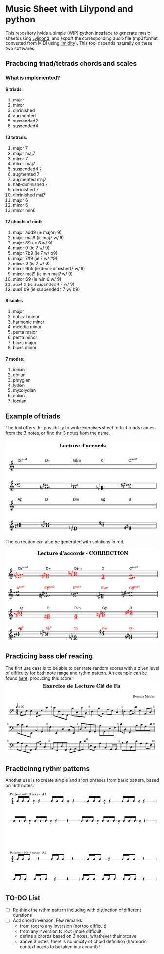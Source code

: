 # Music Sheet with Lilypond and python

This repository holds a simple (WIP) python interface to generate music sheets using [Lylipond](http://lilypond.org/),
and export the corresponding audio file (mp3 format converted from MIDI using [timidity](https://launchpad.net/ubuntu/hirsute/+package/timidity)). This tool depends naturally on these two softwares.

## Practicing triad/tetrads chords and scales 

### What is implemented?

#### 6 triads :
   1. major
   1. minor
   1. diminished
   1. augmented
   1. suspended2
   1. suspended4

#### 13 tetrads:
   1. major 7
   2. major maj7
   3. minor 7
   4. minor maj7
   5. suspended4 7
   6. augmented 7
   8. augmented maj7
   9. half-diminished 7
   9. diminished 7
   10. diminished maj7
   11. major 6
   12. minor 6
   13. minor min6

#### 12 chords of ninth

   1. major add9 (ie major+9)
   2. major maj9 (ie maj7 w/ 9)
   3. major 69 (ie 6 w/ 9)
   4. major 9  (ie 7 w/ 9)
   5. major 7b9 (ie 7 w/ b9)
   6. major 7#9 (ie 7 w/ #9)
   7. minor 9 (ie 7 w/ 9)
   8. minor 9b5 (ie demi-dimished7 w/ 9)
   9. minor maj9 (ie min maj7 w/ 9)
   10. minor 69 (ie min 6 w/ 9)
   11. sus4 9 (ie suspended4 7 w/ 9)
   12. sus4 b9 (ie suspended4 7 w/ b9)

#### 8 scales
   1. major
   2. natural minor
   3. harmonic minor
   4. melodic minor
   5. penta major
   6. penta minor
   7. blues major
   8. blues minor

#### 7 modes:
   1. ionian
   2. dorian
   3. phrygian
   4. lydian
   5. myxolydian
   6. eolian
   7. locrian
 



## Example of triads

The tool offers the possibility to write exercises sheet to find triads names from the 3 notes, or find the 3 notes from the name.

![image](harmony/chords_examples.png)

The correction can also be generated with solutions in red.

![image](harmony/chords_correction_example.png)

## Practicing bass clef reading

The first use case is to be able to generate random scores with a given level of difficulty for both note range and rythm pattern.
An example can be found [here](exercise-reading/example_random_score.py), producing this score:
![image](reading-bass/example.jpg)

## Practicinng rythm patterns

Another use is to create simple and short phrases from basic pattern, based on 16th notes.

![image](reading-rythm/eg.png)

## TO-DO List

 - [ ] Re-think the rythm pattern including with distinction of different durations
 - [ ] Add chord inversion. Few remarks:
    + from root to any inversion (not too difficult)
    + from any inversion to root (more difficult)
    + define a chords based on 3 notes, whathever their otcave
    + above 3 notes, there is no unicity of chord definition (harmonic context needs to be taken into acount) !

